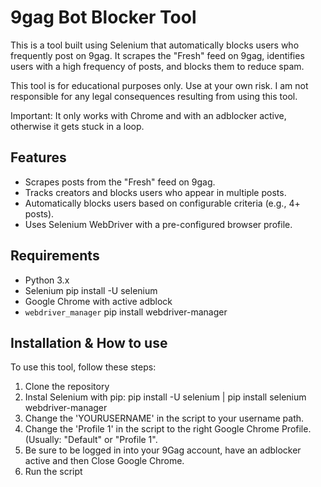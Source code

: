 # 9gag Bot Blocker Tool

This is a tool built using Selenium that automatically blocks users who frequently post on 9gag. It scrapes the "Fresh" feed on 9gag, identifies users with a high frequency of posts, and blocks them to reduce spam.

This tool is for educational purposes only. Use at your own risk. I am not responsible for any legal consequences resulting from using this tool.

Important: It only works with Chrome and with an adblocker active, otherwise it gets stuck in a loop.

## Features

- Scrapes posts from the "Fresh" feed on 9gag.
- Tracks creators and blocks users who appear in multiple posts.
- Automatically blocks users based on configurable criteria (e.g., 4+ posts).
- Uses Selenium WebDriver with a pre-configured browser profile.

## Requirements

- Python 3.x
- Selenium pip install -U selenium
- Google Chrome with active adblock
- `webdriver_manager` pip install webdriver-manager

## Installation & How to use

To use this tool, follow these steps:

1. Clone the repository 
2. Instal Selenium with pip: pip install -U selenium | pip install selenium webdriver-manager
3. Change the 'YOURUSERNAME' in the script to your username path.
4. Change the 'Profile 1' in the script to the right Google Chrome Profile. (Usually: "Default" or "Profile 1".
5. Be sure to be logged in into your 9Gag account, have an adblocker active and then Close Google Chrome.
6. Run the script
 
